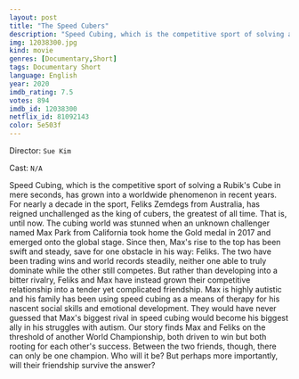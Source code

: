 ```yaml
---
layout: post
title: "The Speed Cubers"
description: "Speed Cubing, which is the competitive sport of solving a Rubik's Cube in mere seconds, has grown into a worldwide phenomenon in recent years. For nearly a decade in the sport, Feliks Zemdegs from Australia, has reigned unchallenged as the king of cubers, the greatest of all time. That is, until now. The cubing world was stunned when an unknown challenger named Max Park from California took home the Gold medal in 2017 and emerged onto the global stage. Since then, Max's rise to the top has b.."
img: 12038300.jpg
kind: movie
genres: [Documentary,Short]
tags: Documentary Short 
language: English
year: 2020
imdb_rating: 7.5
votes: 894
imdb_id: 12038300
netflix_id: 81092143
color: 5e503f
---
```

Director: `Sue Kim`  

Cast: `N/A` 

Speed Cubing, which is the competitive sport of solving a Rubik's Cube in mere seconds, has grown into a worldwide phenomenon in recent years. For nearly a decade in the sport, Feliks Zemdegs from Australia, has reigned unchallenged as the king of cubers, the greatest of all time. That is, until now. The cubing world was stunned when an unknown challenger named Max Park from California took home the Gold medal in 2017 and emerged onto the global stage. Since then, Max's rise to the top has been swift and steady, save for one obstacle in his way: Feliks. The two have been trading wins and world records steadily, neither one able to truly dominate while the other still competes. But rather than developing into a bitter rivalry, Feliks and Max have instead grown their competitive relationship into a tender yet complicated friendship. Max is highly autistic and his family has been using speed cubing as a means of therapy for his nascent social skills and emotional development. They would have never guessed that Max's biggest rival in speed cubing would become his biggest ally in his struggles with autism. Our story finds Max and Feliks on the threshold of another World Championship, both driven to win but both rooting for each other's success. Between the two friends, though, there can only be one champion. Who will it be? But perhaps more importantly, will their friendship survive the answer?